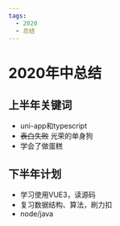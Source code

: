 ```yaml
---
tags:
  - 2020
  - 总结
---
```

# 2020年中总结

## 上半年关键词
+ uni-app和typescript
+ ~~表白失败~~  光荣的单身狗
+ 学会了做蛋糕

## 下半年计划
+ 学习使用VUE3，读源码
+ 复习数据结构、算法，刷力扣
+ node/java
